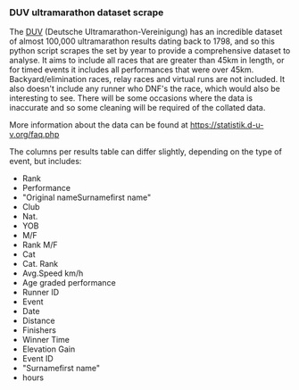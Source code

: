 ### DUV ultramarathon dataset scrape

The [DUV](https://statistik.d-u-v.org/) (Deutsche Ultramarathon-Vereinigung) has an incredible dataset of almost 100,000 ultramarathon results dating back to 1798, and so this python script scrapes the set by year to provide a comprehensive dataset to analyse. It aims to include all races that are greater than 45km in length, or for timed events it includes all performances that were over 45km. Backyard/elimination races, relay races and virtual runs are not included. It also doesn't include any runner who DNF's the race, which would also be interesting to see. There will be some occasions where the data is inaccurate and so some cleaning will be required of the collated data.

More information about the data can be found at https://statistik.d-u-v.org/faq.php 

The columns per results table can differ slightly, depending on the type of event, but includes:

- Rank
- Performance
- "Original nameSurnamefirst name"
- Club
- Nat.
- YOB
- M/F
- Rank M/F
- Cat
- Cat. Rank
- Avg.Speed km/h
- Age graded performance
- Runner ID
- Event
- Date
- Distance
- Finishers
- Winner Time
- Elevation Gain
- Event ID
- "Surnamefirst name"
- hours
